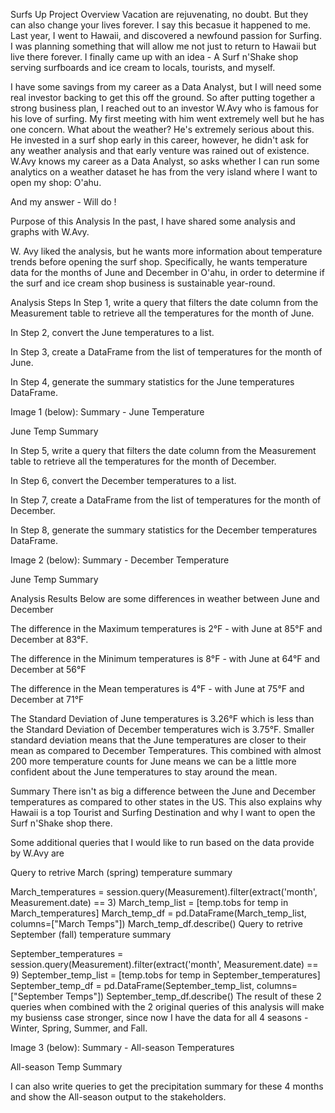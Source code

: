 Surfs Up
Project Overview
Vacation are rejuvenating, no doubt. But they can also change your lives forever. I say this becasue it happened to me. Last year, I went to Hawaii, and discovered a newfound passion for Surfing. I was planning something that will allow me not just to return to Hawaii but live there forever. I finally came up with an idea - A Surf n'Shake shop serving surfboards and ice cream to locals, tourists, and myself.

I have some savings from my career as a Data Analyst, but I will need some real investor backing to get this off the ground. So after putting together a strong business plan, I reached out to an investor W.Avy who is famous for his love of surfing. My first meeting with him went extremely well but he has one concern. What about the weather? He's extremely serious about this. He invested in a surf shop early in this career, however, he didn't ask for any weather analysis and that early venture was rained out of existence. W.Avy knows my career as a Data Analyst, so asks whether I can run some analytics on a weather dataset he has from the very island where I want to open my shop: O'ahu.

And my answer - Will do !

Purpose of this Analysis
In the past, I have shared some analysis and graphs with W.Avy.

W. Avy liked the analysis, but he wants more information about temperature trends before opening the surf shop. Specifically, he wants temperature data for the months of June and December in O'ahu, in order to determine if the surf and ice cream shop business is sustainable year-round.

Analysis Steps
In Step 1, write a query that filters the date column from the Measurement table to retrieve all the temperatures for the month of June.

In Step 2, convert the June temperatures to a list.

In Step 3, create a DataFrame from the list of temperatures for the month of June.

In Step 4, generate the summary statistics for the June temperatures DataFrame.

Image 1 (below): Summary - June Temperature

June Temp Summary

In Step 5, write a query that filters the date column from the Measurement table to retrieve all the temperatures for the month of December.

In Step 6, convert the December temperatures to a list.

In Step 7, create a DataFrame from the list of temperatures for the month of December.

In Step 8, generate the summary statistics for the December temperatures DataFrame.

Image 2 (below): Summary - December Temperature

June Temp Summary

Analysis Results
Below are some differences in weather between June and December

The difference in the Maximum temperatures is 2°F - with June at 85°F and December at 83°F.

The difference in the Minimum temperatures is 8°F - with June at 64°F and December at 56°F

The difference in the Mean temperatures is 4°F - with June at 75°F and December at 71°F

The Standard Deviation of June temperatures is 3.26°F which is less than the Standard Deviation of December temperatures wich is 3.75°F. Smaller standard deviation means that the June temperatures are closer to their mean as compared to December Temperatures. This combined with almost 200 more temperature counts for June means we can be a little more confident about the June temperatures to stay around the mean.

Summary
There isn't as big a difference between the June and December temperatures as compared to other states in the US. This also explains why Hawaii is a top Tourist and Surfing Destination and why I want to open the Surf n'Shake shop there.

Some additional queries that I would like to run based on the data provide by W.Avy are

Query to retrive March (spring) temperature summary

March_temperatures = session.query(Measurement).filter(extract('month', Measurement.date) == 3)
March_temp_list = [temp.tobs for temp in March_temperatures]
March_temp_df = pd.DataFrame(March_temp_list, columns=["March Temps"])
March_temp_df.describe()
Query to retrive September (fall) temperature summary

September_temperatures = session.query(Measurement).filter(extract('month', Measurement.date) == 9)
September_temp_list = [temp.tobs for temp in September_temperatures]
September_temp_df = pd.DataFrame(September_temp_list, columns=["September Temps"])
September_temp_df.describe()
The result of these 2 queries when combined with the 2 original queries of this analysis will make my busienss case stronger, since now I have the data for all 4 seasons - Winter, Spring, Summer, and Fall.

Image 3 (below): Summary - All-season Temperatures

All-season Temp Summary

I can also write queries to get the precipitation summary for these 4 months and show the All-season output to the stakeholders.